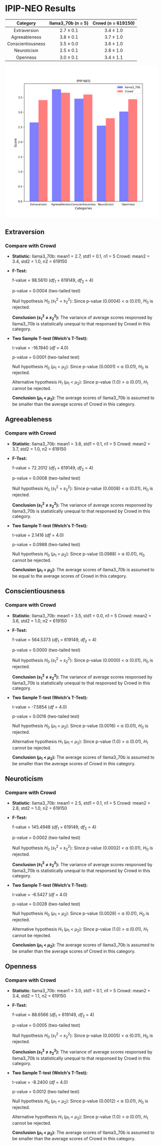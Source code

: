 # IPIP-NEO Results

| Category | llama3_70b (n = 5) | Crowd (n = 619150) |
| :---: | :---: | :---: |
| Extraversion | 2.7 $\pm$ 0.1 | 3.4 $\pm$ 1.0 | 
| Agreeableness | 3.8 $\pm$ 0.1 | 3.7 $\pm$ 1.0 | 
| Conscientiousness | 3.5 $\pm$ 0.0 | 3.6 $\pm$ 1.0 | 
| Neuroticism | 2.5 $\pm$ 0.1 | 2.8 $\pm$ 1.0 | 
| Openness | 3.0 $\pm$ 0.1 | 3.4 $\pm$ 1.1 | 


![Bar Chart](figures/70b_prompt_chat_sft_xx1xx-IPIP-NEO.png "Bar Chart of llama3_70b on IPIP-NEO")

## Extraversion
### Compare with Crowd

- **Statistic**:
llama3_70b:	mean1 = 2.7,	std1 = 0.1,	n1 = 5
Crowd:	mean2 = 3.4,	std2 = 1.0,	n2 = 619150

- **F-Test:**

	f-value = 98.5610	($df_1$ = 619149, $df_2$ = 4)

	p-value = 0.0004	(two-tailed test)

	Null hypothesis $H_0$ ($s_1^2$ = $s_2^2$): 	Since p-value (0.0004) < α (0.01), $H_0$ is rejected.

	**Conclusion ($s_1^2$ ≠ $s_2^2$):** The variance of average scores responsed by llama3_70b is statistically unequal to that responsed by Crowd in this category.

- **Two Sample T-test (Welch's T-Test):**

	t-value = -16.1940	($df$ = 4.0)

	p-value = 0.0001	(two-tailed test)

	Null hypothesis $H_0$ ($µ_1$ = $µ_2$): Since p-value (0.0001) < α (0.01), $H_0$ is rejected.

	Alternative hypothesis $H_1$ ($µ_1$ < $µ_2$): 	Since p-value (1.0) > α (0.01), $H_1$ cannot be rejected.

	**Conclusion ($µ_1$ < $µ_2$):** The average scores of llama3_70b is assumed to be smaller than the average scores of Crowd in this category.

## Agreeableness
### Compare with Crowd

- **Statistic**:
llama3_70b:	mean1 = 3.8,	std1 = 0.1,	n1 = 5
Crowd:	mean2 = 3.7,	std2 = 1.0,	n2 = 619150

- **F-Test:**

	f-value = 72.2012	($df_1$ = 619149, $df_2$ = 4)

	p-value = 0.0008	(two-tailed test)

	Null hypothesis $H_0$ ($s_1^2$ = $s_2^2$): 	Since p-value (0.0008) < α (0.01), $H_0$ is rejected.

	**Conclusion ($s_1^2$ ≠ $s_2^2$):** The variance of average scores responsed by llama3_70b is statistically unequal to that responsed by Crowd in this category.

- **Two Sample T-test (Welch's T-Test):**

	t-value = 2.1416	($df$ = 4.0)

	p-value = 0.0988	(two-tailed test)

	Null hypothesis $H_0$ ($µ_1$ = $µ_2$): 	Since p-value (0.0988) > α (0.01), $H_0$ cannot be rejected.

	**Conclusion ($µ_1$ = $µ_2$):** The average scores of llama3_70b is assumed to be equal to the average scores of Crowd in this category.

## Conscientiousness
### Compare with Crowd

- **Statistic**:
llama3_70b:	mean1 = 3.5,	std1 = 0.0,	n1 = 5
Crowd:	mean2 = 3.6,	std2 = 1.0,	n2 = 619150

- **F-Test:**

	f-value = 564.5373	($df_1$ = 619149, $df_2$ = 4)

	p-value = 0.0000	(two-tailed test)

	Null hypothesis $H_0$ ($s_1^2$ = $s_2^2$): 	Since p-value (0.0000) < α (0.01), $H_0$ is rejected.

	**Conclusion ($s_1^2$ ≠ $s_2^2$):** The variance of average scores responsed by llama3_70b is statistically unequal to that responsed by Crowd in this category.

- **Two Sample T-test (Welch's T-Test):**

	t-value = -7.5854	($df$ = 4.0)

	p-value = 0.0016	(two-tailed test)

	Null hypothesis $H_0$ ($µ_1$ = $µ_2$): Since p-value (0.0016) < α (0.01), $H_0$ is rejected.

	Alternative hypothesis $H_1$ ($µ_1$ < $µ_2$): 	Since p-value (1.0) > α (0.01), $H_1$ cannot be rejected.

	**Conclusion ($µ_1$ < $µ_2$):** The average scores of llama3_70b is assumed to be smaller than the average scores of Crowd in this category.

## Neuroticism
### Compare with Crowd

- **Statistic**:
llama3_70b:	mean1 = 2.5,	std1 = 0.1,	n1 = 5
Crowd:	mean2 = 2.8,	std2 = 1.0,	n2 = 619150

- **F-Test:**

	f-value = 145.4948	($df_1$ = 619149, $df_2$ = 4)

	p-value = 0.0002	(two-tailed test)

	Null hypothesis $H_0$ ($s_1^2$ = $s_2^2$): 	Since p-value (0.0002) < α (0.01), $H_0$ is rejected.

	**Conclusion ($s_1^2$ ≠ $s_2^2$):** The variance of average scores responsed by llama3_70b is statistically unequal to that responsed by Crowd in this category.

- **Two Sample T-test (Welch's T-Test):**

	t-value = -6.5427	($df$ = 4.0)

	p-value = 0.0028	(two-tailed test)

	Null hypothesis $H_0$ ($µ_1$ = $µ_2$): Since p-value (0.0028) < α (0.01), $H_0$ is rejected.

	Alternative hypothesis $H_1$ ($µ_1$ < $µ_2$): 	Since p-value (1.0) > α (0.01), $H_1$ cannot be rejected.

	**Conclusion ($µ_1$ < $µ_2$):** The average scores of llama3_70b is assumed to be smaller than the average scores of Crowd in this category.

## Openness
### Compare with Crowd

- **Statistic**:
llama3_70b:	mean1 = 3.0,	std1 = 0.1,	n1 = 5
Crowd:	mean2 = 3.4,	std2 = 1.1,	n2 = 619150

- **F-Test:**

	f-value = 88.6566	($df_1$ = 619149, $df_2$ = 4)

	p-value = 0.0005	(two-tailed test)

	Null hypothesis $H_0$ ($s_1^2$ = $s_2^2$): 	Since p-value (0.0005) < α (0.01), $H_0$ is rejected.

	**Conclusion ($s_1^2$ ≠ $s_2^2$):** The variance of average scores responsed by llama3_70b is statistically unequal to that responsed by Crowd in this category.

- **Two Sample T-test (Welch's T-Test):**

	t-value = -8.2400	($df$ = 4.0)

	p-value = 0.0012	(two-tailed test)

	Null hypothesis $H_0$ ($µ_1$ = $µ_2$): Since p-value (0.0012) < α (0.01), $H_0$ is rejected.

	Alternative hypothesis $H_1$ ($µ_1$ < $µ_2$): 	Since p-value (1.0) > α (0.01), $H_1$ cannot be rejected.

	**Conclusion ($µ_1$ < $µ_2$):** The average scores of llama3_70b is assumed to be smaller than the average scores of Crowd in this category.

